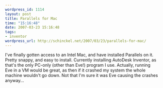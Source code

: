 ```yaml
--- 
wordpress_id: 1114
layout: post
title: Parallels for Mac
time: "15:16:48"
date: 2007-03-23 15:16:48
tags: 
- inventor
wordpress_url: http://schinckel.net/2007/03/23/parallels-for-mac/
---
```

I've finally gotten access to an Intel Mac, and have installed Parallels on it. Pretty snappy, and easy to install. Currently installing AutoDesk Inventor, as that's the only PC-only (other than Eve!) program I use. Actually, running Eve in a VM would be great, as then if it crashed my system the whole machine wouldn't go down. Not that I'm sure it was Eve causing the crashes anyway... 
